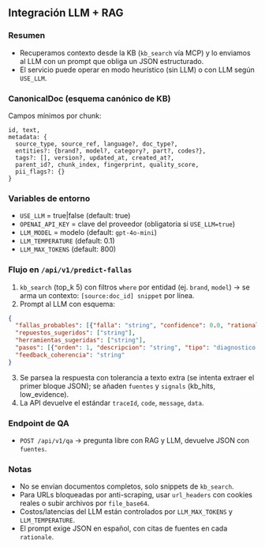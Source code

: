 ## Integración LLM + RAG

### Resumen
- Recuperamos contexto desde la KB (`kb_search` vía MCP) y lo enviamos al LLM con un prompt que obliga un JSON estructurado.
- El servicio puede operar en modo heurístico (sin LLM) o con LLM según `USE_LLM`.

### CanonicalDoc (esquema canónico de KB)
Campos mínimos por chunk:
```
id, text,
metadata: {
  source_type, source_ref, language?, doc_type?,
  entities?: {brand?, model?, category?, part?, codes?},
  tags?: [], version?, updated_at, created_at?,
  parent_id?, chunk_index, fingerprint, quality_score,
  pii_flags?: {}
}
```

### Variables de entorno
- `USE_LLM` = true|false (default: true)
- `OPENAI_API_KEY` = clave del proveedor (obligatoria si `USE_LLM=true`)
- `LLM_MODEL` = modelo (default: `gpt-4o-mini`)
- `LLM_TEMPERATURE` (default: 0.1)
- `LLM_MAX_TOKENS` (default: 800)

### Flujo en `/api/v1/predict-fallas`
1. `kb_search` (top_k 5) con filtros `where` por entidad (ej. `brand`, `model`) → se arma un contexto: `[source:doc_id] snippet` por línea.
2. Prompt al LLM con esquema:
```json
{
  "fallas_probables": [{"falla": "string", "confidence": 0.0, "rationale": "string"}],
  "repuestos_sugeridos": ["string"],
  "herramientas_sugeridas": ["string"],
  "pasos": [{"orden": 1, "descripcion": "string", "tipo": "diagnostico|reparacion"}],
  "feedback_coherencia": "string"
}
```
3. Se parsea la respuesta con tolerancia a texto extra (se intenta extraer el primer bloque JSON); se añaden `fuentes` y `signals` (kb_hits, low_evidence).
4. La API devuelve el estándar `traceId`, `code`, `message`, `data`.

### Endpoint de QA
- `POST /api/v1/qa` → pregunta libre con RAG y LLM, devuelve JSON con `fuentes`.

### Notas
- No se envían documentos completos, solo snippets de `kb_search`.
- Para URLs bloqueadas por anti-scraping, usar `url_headers` con cookies reales o subir archivos por `file_base64`.
- Costos/latencias del LLM están controlados por `LLM_MAX_TOKENS` y `LLM_TEMPERATURE`.
 - El prompt exige JSON en español, con citas de fuentes en cada `rationale`.


